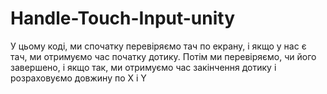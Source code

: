 # Handle-Touch-Input-unity


У цьому коді, ми спочатку перевіряємо тач по екрану, і якщо у нас є тач, ми отримуємо час початку дотику. Потім ми перевіряємо, чи його завершено, і якщо так, ми отримуємо час закінчення дотику і розраховуємо довжину по X i Y
